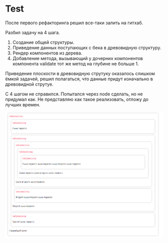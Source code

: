 # Test
После первого рефакторинга решил все-таки залить на гитхаб.

Разбил задачу на 4 шага.
1. Создание общей структуры.
2. Приведение данных поступающих с бека в древовидную структуру.
3. Рендер компонентов из дерева.
4. Добавление метода, вызывающий у дочерних компонентов компонента validate тот же метод на глубине не больше 1.

Приведение плоскости в древовидную струтуку оказалось слишком ёмкой задачей, решил полагаться, что данные придут изначально в древовидной струтуе.

С 4 шагом не справился. Попытался через node сделать, но не придумал как. Не представляю как такое реализовать, отложу до лучших времен.

![alt text](screens/screen.png "Описание будет тут")​
